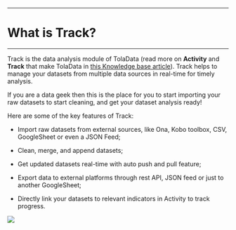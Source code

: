 ****
# **What is Track?**
---

Track is the data analysis module of TolaData (read more on **Activity** and **Track** that make TolaData in [this Knowledge base article](https://help.toladata.com/en/)). Track helps to manage your datasets from multiple data sources in real-time for timely analysis.

If you are a data geek then this is the place for you to start importing your raw datasets to start cleaning, and get your dataset analysis ready!

Here are some of the key features of Track:

* Import raw datasets from external sources, like Ona, Kobo toolbox, CSV, GoogleSheet or even a JSON Feed;

* Clean, merge, and append datasets;

* Get updated datasets real-time with auto push and pull feature;

* Export data to external platforms through rest API, JSON feed or just to another GoogleSheet;

* Directly link your datasets to relevant indicators in Activity to track progress.

![](/assets_en/track_main.PNG)



